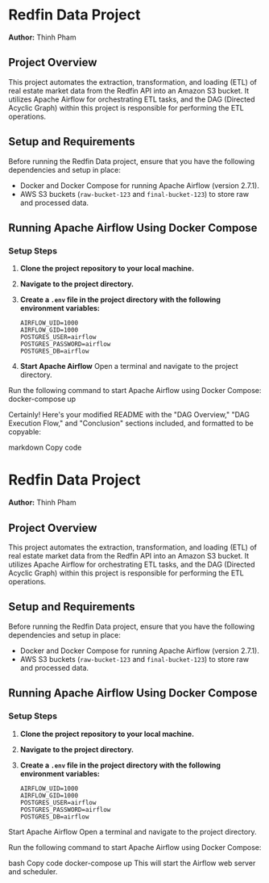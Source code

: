 # Redfin Data Project

**Author:** Thinh Pham

## Project Overview

This project automates the extraction, transformation, and loading (ETL) of real estate market data from the Redfin API into an Amazon S3 bucket. It utilizes Apache Airflow for orchestrating ETL tasks, and the DAG (Directed Acyclic Graph) within this project is responsible for performing the ETL operations.

## Setup and Requirements

Before running the Redfin Data project, ensure that you have the following dependencies and setup in place:

- Docker and Docker Compose for running Apache Airflow (version 2.7.1).
- AWS S3 buckets (`raw-bucket-123` and `final-bucket-123`) to store raw and processed data.

## Running Apache Airflow Using Docker Compose

### Setup Steps

1. **Clone the project repository to your local machine.**

2. **Navigate to the project directory.**

3. **Create a `.env` file in the project directory with the following environment variables:**

   ```env
   AIRFLOW_UID=1000
   AIRFLOW_GID=1000
   POSTGRES_USER=airflow
   POSTGRES_PASSWORD=airflow
   POSTGRES_DB=airflow
   
4. **Start Apache Airflow**
Open a terminal and navigate to the project directory.

Run the following command to start Apache Airflow using Docker Compose:
docker-compose up

Certainly! Here's your modified README with the "DAG Overview," "DAG Execution Flow," and "Conclusion" sections included, and formatted to be copyable:

markdown
Copy code
# Redfin Data Project

**Author:** Thinh Pham

## Project Overview

This project automates the extraction, transformation, and loading (ETL) of real estate market data from the Redfin API into an Amazon S3 bucket. It utilizes Apache Airflow for orchestrating ETL tasks, and the DAG (Directed Acyclic Graph) within this project is responsible for performing the ETL operations.

## Setup and Requirements

Before running the Redfin Data project, ensure that you have the following dependencies and setup in place:

- Docker and Docker Compose for running Apache Airflow (version 2.7.1).
- AWS S3 buckets (`raw-bucket-123` and `final-bucket-123`) to store raw and processed data.

## Running Apache Airflow Using Docker Compose

### Setup Steps

1. **Clone the project repository to your local machine.**

2. **Navigate to the project directory.**

3. **Create a `.env` file in the project directory with the following environment variables:**

   ```env
   AIRFLOW_UID=1000
   AIRFLOW_GID=1000
   POSTGRES_USER=airflow
   POSTGRES_PASSWORD=airflow
   POSTGRES_DB=airflow
Start Apache Airflow
Open a terminal and navigate to the project directory.

Run the following command to start Apache Airflow using Docker Compose:

bash
Copy code
docker-compose up
This will start the Airflow web server and scheduler.

